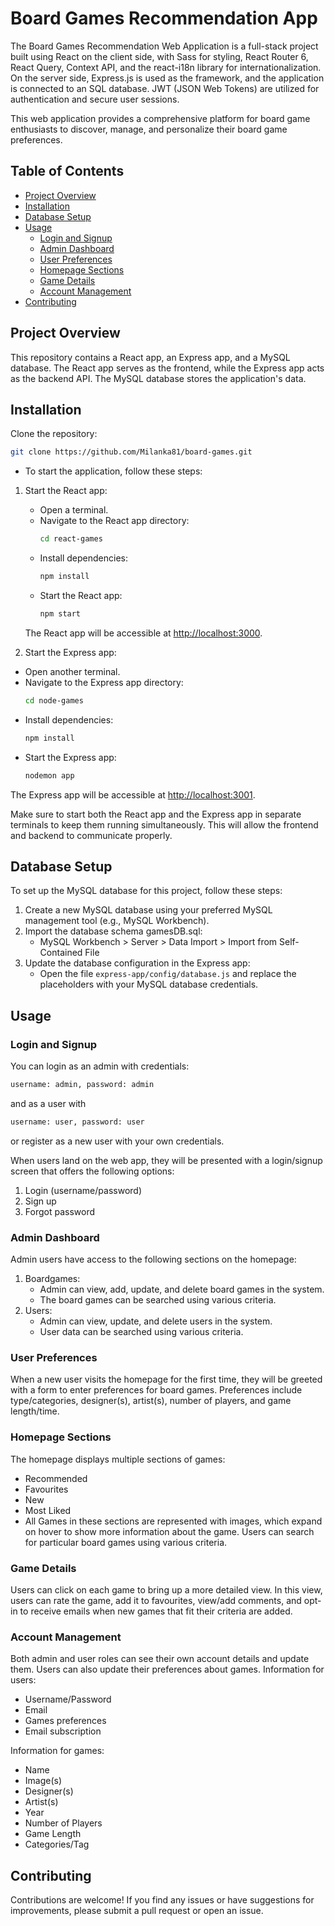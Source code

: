 # Board Games Recommendation App

The Board Games Recommendation Web Application is a full-stack project built using React on the client side, with Sass for styling, React Router 6, React Query, Context API, and the react-i18n library for internationalization. On the server side, Express.js is used as the framework, and the application is connected to an SQL database. JWT (JSON Web Tokens) are utilized for authentication and secure user sessions.

This web application provides a comprehensive platform for board game enthusiasts to discover, manage, and personalize their board game preferences. 

## Table of Contents
- [Project Overview](#project-overview)
- [Installation](#installation)
- [Database Setup](#database-setup)
- [Usage](#usage)
  - [Login and Signup](#login-and-signup)
  - [Admin Dashboard](#admin-dashboard)
  - [User Preferences](#user-preferences)
  - [Homepage Sections](#homepage-sections)
  - [Game Details](#game-details)
  - [Account Management](#account-management)
- [Contributing](#contributing)

## Project Overview
This repository contains a React app, an Express app, and a MySQL database. The React app serves as the frontend, while the Express app acts as the backend API. The MySQL database stores the application's data.

## Installation
  Clone the repository:
  ```bash
  git clone https://github.com/Milanka81/board-games.git
  ```
* To start the application, follow these steps:

1. Start the React app:
   - Open a terminal.
   - Navigate to the React app directory:
     ```bash
     cd react-games
     ```
   - Install dependencies:
     ```bash
     npm install
     ```
   - Start the React app:
     ```bash
     npm start
     ```
   The React app will be accessible at [http://localhost:3000](http://localhost:3000).

 2. Start the Express app:
   - Open another terminal.
   - Navigate to the Express app directory:
     ```bash
     cd node-games
     ```
   - Install dependencies:
     ```bash
     npm install
     ```
   - Start the Express app:
     ```bash
     nodemon app
     ```
   The Express app will be accessible at [http://localhost:3001](http://localhost:3001).

Make sure to start both the React app and the Express app in separate terminals to keep them running simultaneously. This will allow the frontend and backend to communicate properly.



## Database Setup
To set up the MySQL database for this project, follow these steps:
1. Create a new MySQL database using your preferred MySQL management tool (e.g., MySQL Workbench).
2. Import the database schema gamesDB.sql:
   - MySQL Workbench > Server > Data Import > Import from Self-Contained File
3. Update the database configuration in the Express app:
   - Open the file `express-app/config/database.js` and replace the placeholders with your MySQL database credentials.

## Usage

### Login and Signup

You can login as an admin with credentials: 
```bash 
username: admin, password: admin
```
and as a user with 
```bash 
username: user, password: user
```
or register as a new user with your own credentials. 

When users land on the web app, they will be presented with a login/signup screen that offers the following options:
1. Login (username/password)
2. Sign up
3. Forgot password

### Admin Dashboard
Admin users have access to the following sections on the homepage:
1. Boardgames:
   - Admin can view, add, update, and delete board games in the system.
   - The board games can be searched using various criteria.
2. Users:
   - Admin can view, update, and delete users in the system.
   - User data can be searched using various criteria.

### User Preferences
When a new user visits the homepage for the first time, they will be greeted with a form to enter preferences for board games. Preferences include type/categories, designer(s), artist(s), number of players, and game length/time.

### Homepage Sections
The homepage displays multiple sections of games:
- Recommended
- Favourites
- New
- Most Liked
- All
Games in these sections are represented with images, which expand on hover to show more information about the game. Users can search for particular board games using various criteria.

### Game Details
Users can click on each game to bring up a more detailed view. In this view, users can rate the game, add it to favourites, view/add comments, and opt-in to receive emails when new games that fit their criteria are added.

### Account Management
Both admin and user roles can see their own account details and update them. Users can also update their preferences about games.
Information for users:
- Username/Password
- Email
- Games preferences
- Email subscription

Information for games:
- Name
- Image(s)
- Designer(s)
- Artist(s)
- Year
- Number of Players
- Game Length
- Categories/Tag

## Contributing
Contributions are welcome! If you find any issues or have suggestions for improvements, please submit a pull request or open an issue.

